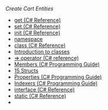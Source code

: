*Create Cart Entities*
- [get (C# Reference)](https://docs.microsoft.com/en-us/dotnet/csharp/language-reference/keywords/get)
- [set (C# Reference)](https://docs.microsoft.com/en-us/dotnet/csharp/language-reference/keywords/set)
- [init (C# Reference)](https://docs.microsoft.com/en-us/dotnet/csharp/language-reference/keywords/init)
- [namespace](https://docs.microsoft.com/en-us/dotnet/csharp/language-reference/keywords/namespace)
- [class (C# Reference)](https://docs.microsoft.com/en-us/dotnet/csharp/language-reference/keywords/class)
- [Introduction to classes](https://docs.microsoft.com/en-us/dotnet/csharp/fundamentals/types/classes)
- [=> operator (C# reference)](https://docs.microsoft.com/en-us/dotnet/csharp/language-reference/operators/lambda-operator)
- [Members (C# Programming Guide)](https://docs.microsoft.com/en-us/dotnet/csharp/programming-guide/classes-and-structs/members)
- [15 Structs](https://docs.microsoft.com/en-us/dotnet/csharp/language-reference/language-specification/structs)
- [Properties (C# Programming Guide)](https://docs.microsoft.com/en-us/dotnet/csharp/programming-guide/classes-and-structs/properties)
- [Indexers (C# Programming Guide)](https://docs.microsoft.com/en-us/dotnet/csharp/programming-guide/indexers/)
- [interface (C# Reference)](https://docs.microsoft.com/en-us/dotnet/csharp/language-reference/keywords/interface)
- [static (C# Reference)](https://docs.microsoft.com/en-us/dotnet/csharp/language-reference/keywords/static)
- 
